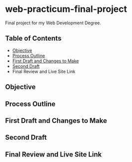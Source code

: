 # web-practicum-final-project
Final project for my Web Development Degree.

## Table of Contents
* [Objective](https://github.com/amyvlancaster/web-practicum-final-project/blob/main/README.md#objective)
* [Process Outline](https://github.com/amyvlancaster/web-practicum-final-project/blob/main/README.md#process-outline)
* [First Draft and Changes to Make](https://github.com/amyvlancaster/web-practicum-final-project/blob/main/README.md#first-draft-and-changes-to-make)
* [Second Draft](https://github.com/amyvlancaster/web-practicum-final-project/blob/main/README.md#second-draft)
* Final Review and Live Site Link 

## Objective

## Process Outline

## First Draft and Changes to Make

## Second Draft

## Final Review and Live Site Link
